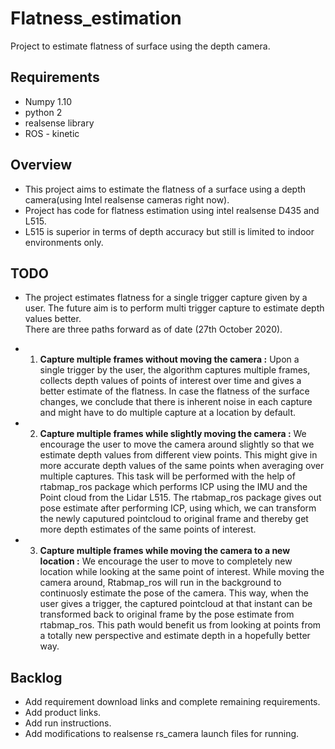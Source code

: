 # Flatness_estimation
Project to estimate flatness of surface using the depth camera. 

## Requirements
* Numpy 1.10
* python 2
* realsense library
* ROS - kinetic

## Overview
* This project aims to estimate the flatness of a surface using a depth camera(using Intel realsense cameras right now).
* Project has code for flatness estimation using intel realsense D435 and L515.
* L515 is superior in terms of depth accuracy but still is limited to indoor environments only. 

## TODO
* The project estimates flatness for a single trigger capture given by a user. The future aim is to perform multi trigger capture to estimate depth values better.  
There are three paths forward as of date (27th October 2020).

* 1) **Capture multiple frames without moving the camera :**  Upon a single trigger by the user, the algorithm captures multiple frames, collects depth values of points of interest over time and gives a better estimate of the flatness. In case the flatness of the surface changes, we conclude that there is inherent noise in each capture and might have to do multiple capture at a location by default. 
* 2) **Capture multiple frames while slightly moving the camera :**  We encourage the user to move the camera around slightly so that we estimate depth values from different view points. This might give in more accurate depth values of the same points when averaging over multiple captures. This task will be performed with the help of rtabmap_ros package which performs ICP using the IMU and the Point cloud from the Lidar L515. The rtabmap_ros package gives out pose estimate after performing ICP, using which, we can transform the newly caputured pointcloud to original frame and thereby get more depth estimates of the same points of interest. 
* 3) **Capture multiple frames while moving the camera to a new location :** We encourage the user to move to completely new location while looking at the same point of interest. While moving the camera around, Rtabmap_ros will run in the background to continuosly estimate the pose of the camera. This way, when the user gives a trigger, the captured pointcloud at that instant can be transformed back to original frame by the pose estimate from rtabmap_ros. This path would benefit us from looking at points from a totally new perspective and estimate depth in a hopefully better way. 

## Backlog
* Add requirement download links and complete remaining requirements.
* Add product links.
* Add run instructions.
* Add modifications to realsense rs_camera launch files for running. 
